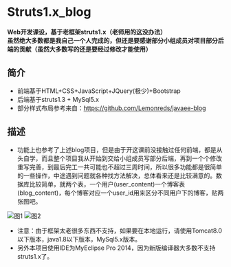 # Struts1.x_blog
__Web开发课设，基于老框架struts1.x（老师用的这没办法）__  
__虽然绝大多数都是我自己一个人完成的，但还是要感谢部分小组成员对项目部分后端的贡献（虽然大多数写的还是要经过修改才能使用）__


## 简介
* 前端基于HTML+CSS+JavaScript+JQuery(极少)+Bootstrap 
* 后端基于struts1.3 + MySql5.x
* 部分样式布局参考来自：<https://github.com/Lemonreds/javaee-blog>

## 描述
* 功能上也参考了上述blog项目，但是由于开这课前没接触过任何前端，都是从头自学，而且整个项目我从开始到交给小组成员写部分后端，再到一个个修改重写完善，到最后完工一共可能也不超过三周时间，所以很多功能都是很简单的一些操作，中途遇到问题就各种找方法解决，总体看来还是比较满意的。数据库比较简单，就两个表，一个用户(user_content)一个博客表(blog_content)，每个博客对应一个user_id用来区分不同用户下的博客，贴两张图吧。  

![图1](https://github.com/Creekyu/MarkDownImageStorage/blob/master/1.png?raw=true)
![图2](https://github.com/Creekyu/MarkDownImageStorage/blob/master/2.png?raw=true)

* 注意：由于框架太老很多东西不支持，如果要在本地运行，请使用Tomcat8.0以下版本，java1.8以下版本，MySql5.x版本。
* 另外本项目使用IDE为MyEclipse Pro 2014，因为新版编译器大多数不支持struts1.x了。


